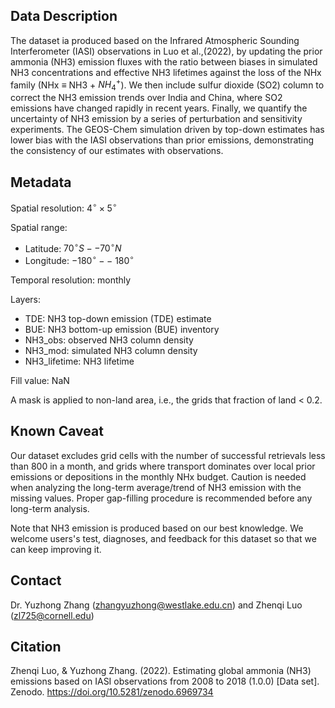 ## Data Description

The dataset ia produced based on the Infrared Atmospheric Sounding Interferometer (IASI) observations in Luo et al.,(2022), by updating the prior ammonia (NH3) emission fluxes with the ratio between biases in simulated NH3 concentrations and effective NH3 lifetimes against the loss of the NHx family (NHx $\equiv$ NH3 + $NH_4^+$). We then include sulfur dioxide (SO2) column to correct the NH3 emission trends over India and China, where SO2 emissions have changed rapidly in recent years. Finally, we quantify the uncertainty of NH3 emission by a series of perturbation and sensitivity experiments. The GEOS-Chem simulation driven by top-down estimates has lower bias with the IASI observations than prior emissions, demonstrating the consistency of our estimates with observations.

## Metadata

Spatial resolution: $4^\circ \times5^\circ$

Spatial range: 

* Latitude: $70^\circ S -- 70^\circ N$
* Longitude: $-180^\circ -- \ 180^\circ$
  
Temporal resolution: monthly

Layers:

* TDE: NH3 top-down emission (TDE) estimate
* BUE: NH3 bottom-up emission (BUE) inventory
* NH3_obs: observed NH3 column density
* NH3_mod: simulated NH3 column density
* NH3_lifetime: NH3 lifetime

Fill value: NaN

A mask is applied to non-land area, i.e., the grids that fraction of land < 0.2.

## Known Caveat

Our dataset excludes grid cells with the number of successful retrievals less than 800 in a month, and grids where transport dominates over local prior emissions or depositions in the monthly NHx budget. Caution is needed when analyzing the long-term average/trend of NH3 emission with the missing values. Proper gap-filling procedure is recommended before any long-term analysis.

Note that NH3 emission is produced based on our best knowledge. We welcome users's test, diagnoses, and feedback for this dataset so that we can keep improving it.

## Contact

Dr. Yuzhong Zhang (zhangyuzhong@westlake.edu.cn) and Zhenqi Luo (zl725@cornell.edu)

## Citation

Zhenqi Luo, & Yuzhong Zhang. (2022). Estimating global ammonia (NH3) emissions based on IASI observations from 2008 to 2018 (1.0.0) [Data set]. Zenodo. https://doi.org/10.5281/zenodo.6969734
